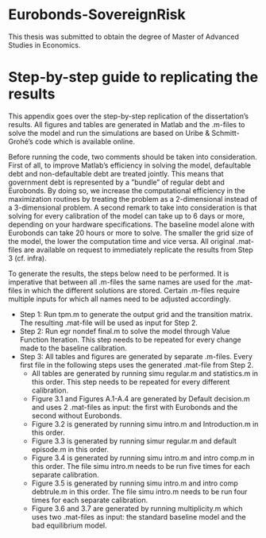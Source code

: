 # Eurobonds-SovereignRisk
This thesis was submitted to obtain the degree of Master of Advanced Studies in Economics.

# Step-by-step guide to replicating the results
This appendix goes over the step-by-step replication of the dissertation’s results. All
figures and tables are generated in Matlab and the .m-files to solve the model and run
the simulations are based on Uribe & Schmitt-Grohé’s code which is available online.

Before running the code, two comments should be taken into consideration. First of all,
to improve Matlab’s efficiency in solving the model, defaultable debt and non-defaultable
debt are treated jointly. This means that government debt is represented by a ”bundle”
of regular debt and Eurobonds. By doing so, we increase the computational efficiency
in the maximization routines by treating the problem as a 2-dimensional instead of a
3-dimensional problem. A second remark to take into consideration is that solving for
every calibration of the model can take up to 6 days or more, depending on your hardware specifications. 
The baseline model alone with Eurobonds can take 20 hours or more
to solve. The smaller the grid size of the model, the lower the computation time and
vice versa. All original .mat-files are available on request to immediately replicate the
results from Step 3 (cf. infra).

To generate the results, the steps below need to be performed. It is imperative that
between all .m-files the same names are used for the .mat-files in which the different
solutions are stored. Certain .m-files require multiple inputs for which all names need
to be adjusted accordingly.
* Step 1: Run tpm.m to generate the output grid and the transition matrix. The
resulting .mat-file will be used as input for Step 2.
* Step 2: Run egr nondef final.m to solve the model through Value Function
Iteration. This step needs to be repeated for every change made to the baseline
calibration.
* Step 3: All tables and figures are generated by separate .m-files. Every first file
in the following steps uses the generated .mat-file from Step 2.
  * All tables are generated by running simu regular.m and statistics.m in
this order. This step needs to be repeated for every different calibration.
  * Figure 3.1 and Figures A.1-A.4 are generated by Default decision.m and
uses 2 .mat-files as input: the first with Eurobonds and the second without
Eurobonds.
  * Figure 3.2 is generated by running simu intro.m and Introduction.m in this
order.
  * Figure 3.3 is generated by running simur regular.m and default episode.m
in this order.
  * Figure 3.4 is generated by running simu intro.m and intro comp.m in this
order. The file simu intro.m needs to be run five times for each separate
calibration.
  * Figure 3.5 is generated by running simu intro.m and intro comp debtrule.m
in this order. The file simu intro.m needs to be run four times for each
separate calibration.
  * Figure 3.6 and 3.7 are generated by running multiplicity.m which uses two
.mat-files as input: the standard baseline model and the bad equilibrium
model.
